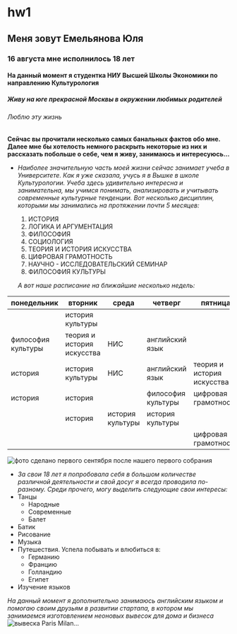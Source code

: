 # hw1
## Меня зовут Емельянова Юля
### 16 августа мне исполнилось 18 лет
#### На данный момент я студентка НИУ Высшей Школы Экономики по направлению Культурология
##### Живу на юге прекрасной Москвы в окружении любимых родителей 
###### Люблю эту жизнь
**Сейчас вы прочитали несколько самых банальных фактов обо мне. Далее мне бы хотелость немного раскрыть некоторые из них и рассказать побольше о себе, чем я живу, занимаюсь и интересуюсь...**
+ *Наиболее значительную часть моей жизни сейчас занимает учеба в Университете. Как я уже сказала, учусь я в Вышке в школе Культурологии. Учеба здесь удивительно интересна и занимательна, мы учимся понимать, анализировать и учитывать современные культурные тенденции. Вот несколько дисциплин, которыми мы занимались на протяжении почти 5 месяцев:*
  1. ИСТОРИЯ
  2. ЛОГИКА И АРГУМЕНТАЦИЯ
  3. ФИЛОСОФИЯ
  4. СОЦИОЛОГИЯ
  5. ТЕОРИЯ И ИСТОРИЯ ИСКУССТВА
  6. ЦИФРОВАЯ ГРАМОТНОСТЬ
  7. НАУЧНО - ИССЛЕДОВАТЕЛЬСКИЙ СЕМИНАР
  8. ФИЛОСОФИЯ КУЛЬТУРЫ
  
  *А вот наше расписание на ближайшие несколько недель:*
  
понедельник|вторник|среда|четверг|пятница
---|---|---|---|---
||история культуры||
|философия культуры|теория и история искусства|НИС|английский язык
|история|история культуры|НИС|английский язык|теория и история искусства
|история|история||философия культуры|цифровая грамотность
||история|история культуры|история культуры
|||||цифровая грамотность

![](https://pp.userapi.com/c621705/v621705848/13ece/UfCyVIKRSDo.jpg "фото сделано первого сентября после нашего первого собрания")

+ *За свои 18 лет я попробовала себя в большом количестве различной деятельности и свой досуг я всегда проводила по-разному. Среди прочего, могу выделить следующие свои интересы:*
+ Танцы
  + Народные
  + Современные
  + Балет
+ Батик
+ Рисование
+ Музыка
+ Путешествия. Успела побывать и влюбиться в:
  + Германию
  + Францию
  + Голландию
  + Египет
+ Изучение языков

*На данный момент я дополнительно занимаюсь английским языком и помогаю своим друзьям в развитии стартапа, в котором мы занимаемся изготовлением неоновых вывесок для дома и бизнеса*
![](https://pp.userapi.com/c841634/v841634676/5d161/Pm42qFEjz0E.jpg "вывеска Paris Milan...")
